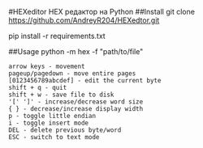 #HEXeditor
HEX редактор на Python
##Install
git clone https://github.com/AndreyR204/HEXedtor.git 

pip install -r requirements.txt

##Usage
python -m hex -f "path/to/file"


    arrow keys - movement
    pageup/pagedown - move entire pages
    [0123456789abcdef] - edit the current byte
    shift + q - quit
    shift + w - save file to disk
    '[' ']' - increase/decrease word size
    { } - decrease/increase display width
    p - toggle little endian
    i - toggle insert mode
    DEL - delete previous byte/word
    ESC - switch to text mode
